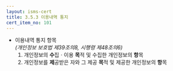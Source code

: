 ```yaml
---
layout: isms-cert
title: 3.5.3 이용내역 통지
cert_item_no: 101
---
```


- 이용내역 통지 항목  
*(개인정보 보호법 제39조의8, 시행령 제48조의6)*
  1. 개인정보의 **수**집ㆍ이용 **목**적 및 수집한 개인정보의 **항**목
  2. 개인정보를 **제**공받은 자와 그 제공 **목**적 및 제공한 개인정보의 **항**목